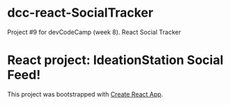 # dcc-react-SocialTracker
Project #9 for devCodeCamp (week 8). React Social Tracker

# React project: IdeationStation Social Feed!

This project was bootstrapped with [Create React App](https://github.com/facebook/create-react-app).
